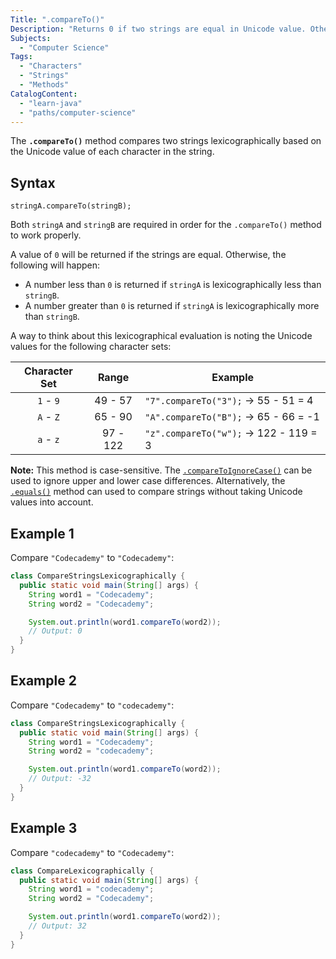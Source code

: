 ```yaml
---
Title: ".compareTo()"
Description: "Returns 0 if two strings are equal in Unicode value. Otherwise, the lexicographical difference is returned."
Subjects:
  - "Computer Science"
Tags:
  - "Characters"
  - "Strings"
  - "Methods"
CatalogContent:
  - "learn-java"
  - "paths/computer-science"
---
```


The **`.compareTo()`** method compares two strings lexicographically based on the Unicode value of each character in the string.

## Syntax

```pseudo
stringA.compareTo(stringB);
```

Both `stringA` and `stringB` are required in order for the `.compareTo()` method to work properly.

A value of `0` will be returned if the strings are equal. Otherwise, the following will happen:

- A number less than `0` is returned if `stringA` is lexicographically less than `stringB`.
- A number greater than `0` is returned if `stringA` is lexicographically more than `stringB`.

A way to think about this lexicographical evaluation is noting the Unicode values for the following character sets:

| Character Set |  Range   | Example                                |
| :-----------: | :------: | -------------------------------------- |
|   `1` - `9`   | 49 - 57  | `"7".compareTo("3");` -> 55 - 51 = 4   |
|   `A` - `Z`   | 65 - 90  | `"A".compareTo("B");` -> 65 - 66 = -1  |
|   `a` - `z`   | 97 - 122 | `"z".compareTo("w");` -> 122 - 119 = 3 |

**Note:** This method is case-sensitive. The [`.compareToIgnoreCase()`](https://www.codecademy.com/resources/docs/java/strings/compareToIgnoreCase) can be used to ignore upper and lower case differences. Alternatively, the [`.equals()`](https://www.codecademy.com/resources/docs/java/strings/equals) method can used to compare strings without taking Unicode values into account.

## Example 1

Compare `"Codecademy"` to `"Codecademy"`:

```java
class CompareStringsLexicographically {
  public static void main(String[] args) {
    String word1 = "Codecademy";
    String word2 = "Codecademy";

    System.out.println(word1.compareTo(word2));
    // Output: 0
  }
}
```

## Example 2

Compare `"Codecademy"` to `"codecademy"`:

```java
class CompareStringsLexicographically {
  public static void main(String[] args) {
    String word1 = "Codecademy";
    String word2 = "codecademy";

    System.out.println(word1.compareTo(word2));
    // Output: -32
  }
}
```

## Example 3

Compare `"codecademy"` to `"Codecademy"`:

```java
class CompareLexicographically {
  public static void main(String[] args) {
    String word1 = "codecademy";
    String word2 = "Codecademy";

    System.out.println(word1.compareTo(word2));
    // Output: 32
  }
}
```
